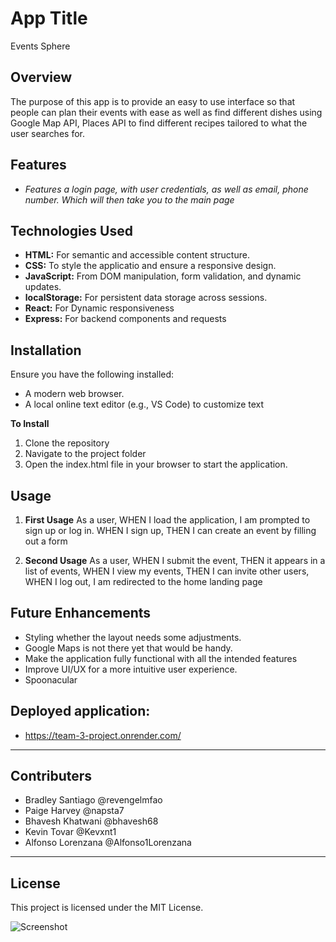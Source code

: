 # **App Title**
Events Sphere

## **Overview**

The purpose of this app is to provide an easy to use interface so that people can plan their events with ease as well as find different dishes using Google Map API, Places API to find different recipes tailored to what the user searches for.

## **Features**
* *Features a login page, with user credentials, as well as email, phone number. Which will then take you to the main page*


## **Technologies Used**
* **HTML:**  For semantic and accessible content structure.
* **CSS:** To style the applicatio and ensure a responsive design.
* **JavaScript:** From DOM manipulation, form validation, and dynamic updates.
* **localStorage:** For persistent data storage across sessions.
* **React:** For Dynamic responsiveness
* **Express:** For backend components and requests

## **Installation**
Ensure you have the following installed:
* A modern web browser.
* A local online text editor (e.g., VS Code) to customize text
  
**To Install**
  1. Clone the repository
  2. Navigate to the project folder
  3. Open the index.html file in your browser to start the application.
 
  ## **Usage**
  1. **First Usage** As a user, 
                     WHEN I load the application, I am prompted to sign up or log in.
                     WHEN I sign up,
                     THEN I can create an event by filling out a form
  
  2. **Second Usage** As a user,
                      WHEN I submit the event,
                      THEN it appears in a list of events,
                      WHEN I view my events,
                      THEN I can invite other users,
                      WHEN I log out, I am redirected to the home landing page                    
     
## **Future Enhancements**
* Styling whether the layout needs some adjustments.
* Google Maps is not there yet that would be handy.
* Make the application fully functional with all the intended features
* Improve UI/UX for a more intuitive user experience.
* Spoonacular 



## Deployed application: 
* https://team-3-project.onrender.com/

---
## **Contributers**
* Bradley Santiago @revengelmfao
* Paige Harvey @napsta7
* Bhavesh Khatwani @bhavesh68
* Kevin Tovar @Kevxnt1
* Alfonso Lorenzana @Alfonso1Lorenzana

---
  ## **License**
  This project is licensed under the MIT License. 

![Screenshot](https://github.com/)

